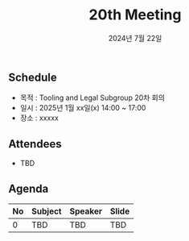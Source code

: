 ﻿---
title: "20th Meeting"
linkTitle: "20th Meeting"
weight: 1
date: 2024년 7월 22일
type: docs
categories: ["Tooling&Legal"]
tags: []
description: Tooling & Legal Subgroup 20th Meeting
---

## Schedule
* 목적 : Tooling and Legal Subgroup 20차 회의
* 일시 : 2025년 1월 xx일(x) 14:00 ~ 17:00
* 장소 : xxxxx


## Attendees
* TBD

## Agenda
| No | Subject           | Speaker | Slide |
|----|-----------------|------|------|
| 0  | TBD | TBD | TBD |


<!-- 

## Attendees

## Meeting Minutes

## Photo Gallery

<div ><span class="image fit">
</span></div> -->